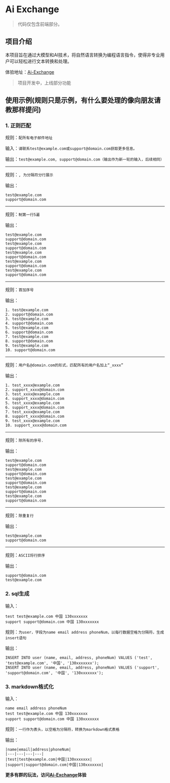 # Ai Exchange

> 代码仅包含前端部分。

## 项目介绍

本项目旨在通过大模型和AI技术，将自然语言转换为编程语言指令，使得非专业用户可以轻松进行文本转换和处理。

体验地址：[Ai-Exchange](https://ai-reading.me)

> 项目开发中，上线部分功能

## 使用示例(规则只是示例，有什么要处理的像向朋友请教那样提问)

### 1. 正则匹配

规则：`配所有电子邮件地址`

输入：`请联系test@example.com或support@domain.com获取更多信息。`

输出：`test@example.com, support@domain.com（输出作为新一轮的输入，后续相同）`

---

规则：`, 为分隔符分行展示`

输出：

```
test@example.com
support@domain.com
```

---

规则：`制第一行5遍`

输出：

```
test@example.com
support@domain.com
test@example.com
support@domain.com
test@example.com
support@domain.com
test@example.com
support@domain.com
test@example.com
support@domain.com
```

---

规则：`首加序号`

输出：

```
1. test@example.com
2. support@domain.com
3. test@example.com
4. support@domain.com
5. test@example.com
6. support@domain.com
7. test@example.com
8. support@domain.com
9. test@example.com
10. support@domain.com
```

---

规则：`用户名@domain.com的形式，匹配所有的用户名加上“_xxxx”`

输出：

```
1. test_xxxx@example.com
2. support_xxxx@domain.com
3. test_xxxx@example.com
4. support_xxxx@domain.com
5. test_xxxx@example.com
6. support_xxxx@domain.com
7. test_xxxx@example.com
8. support_xxxx@domain.com
9. test_xxxx@example.com
10. support_xxxx@domain.com
```

---

规则：`除所有的序号.`

输出：

```
test@example.com
support@domain.com
test@example.com
support@domain.com
test@example.com
support@domain.com
test@example.com
support@domain.com
test@example.com
support@domain.com
```

---

规则：`除重复行`

输出：

```
test@example.com
support@domain.com
```

---

规则：`ASCII将行排序`

输出：

```
support@domain.com
test@example.com
```

### 2. sql生成

输入：

```
test test@example.com 中国 130xxxxxxx
support support@domain.com 中国 130xxxxxxx
```
规则：`为user，字段为name email address phoneNum，以每行数据空格为分隔符，生成insert语句`

输出：

```
INSERT INTO user (name, email, address, phoneNum) VALUES ('test', 'test@example.com', '中国', '130xxxxxxx');
INSERT INTO user (name, email, address, phoneNum) VALUES ('support', 'support@domain.com', '中国', '130xxxxxxx');
```

### 3. markdown格式化

输入：

```
name email address phoneNum
test test@example.com 中国 130xxxxxxx
support support@domain.com 中国 130xxxxxxx
```

规则：`一行作为表头，以空格为分隔符，转换为markdown格式表格`

输出：

```
|name|email|address|phoneNum|
|---|---|---|---|
|test|test@example.com|中国|130xxxxxxx|
|support|support@domain.com|中国|130xxxxxxx|
```

**更多有群的玩法，访问[Ai-Exchange](https://www.ai-reading.me)体验**